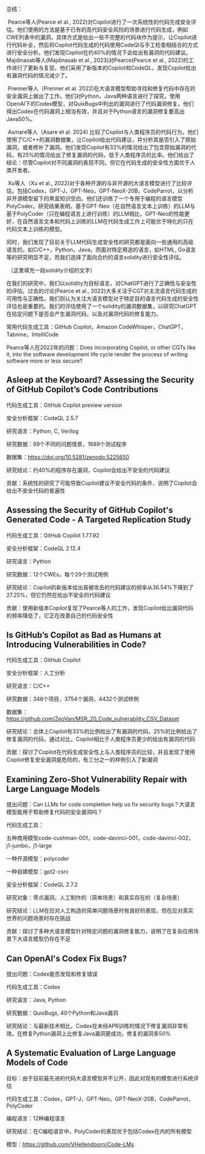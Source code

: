 总结：

​	Pearce等人(Pearce et al., 2022)对Copilot进行了一次系统性的代码生成安全评估。他们使用的方法是基于已有的高代码安全风险的场景进行代码生成，例如CWE列表中的漏洞，具体方式是给出一些不完整的代码块作为提示，让Copilot进行代码补全，然后将Copilot代码生成的代码使用CodeQl与手工检查相结合的方式进行安全分析。他们发现Copliot在约40%的情况下会给出有漏洞的代码建议。Majdinasab等人(Majdinasab et al., 2023)对Pearce(Pearce et al., 2022)的工作进行了更新与复现，他们采用了新版本的Copilot和CodeQL，发现Copilot给出有漏洞代码的情况减少了。

​	Prenner等人（Prenner et al. 2022)在大语言模型帮助寻找和修复代码中存在的安全漏洞上做出了工作。他们对Python，Java两种语言进行了探究，使用OpenAI下的Codex模型，对QuixBugs中列出的漏洞进行了代码漏洞修复。他们得出Codex在代码漏洞上相当有效，并且对于Python语言的漏洞修复要高出Java50%。

​	Asmare等人（Asare et al. 2024) 比较了Copilot与人类程序员的代码行为。他们使用了C/C++的漏洞数据集，让Copilot给出代码建议，并分析其是否引入了原始漏洞，或者修补了漏洞。他们发现Copilot有33%的情况给出了包含原始漏洞的代码，有25%的情况给出了修复漏洞的代码，低于人类程序员的比率。他们给出了结论：尽管Copilot对不同漏洞的表现不同，但它在代码生成的安全性方面优于人类开发者。

​	Xu等人（Xu et al., 2022)对于各种开源的与非开源的大语言模型进行了比较评估，包括Codex，GPT-J，GPT-Neo，GPT-NeoX-20B，CodeParrot，以分析非开源模型留下的黑盒知识空白。他们还训练了一个专用于编程的语言模型PolyCoder。研究结果表明，基于GPT-Neo（在自然语言文本上训练）的LLM与基于PolyCoder（只在编程语言上进行训练）的LLM相比，GPT-Neo的性能更好，在自然语言文本和代码上训练的LLM在代码生成工作上可能优于特化的只在代码文本上训练的模型。

​	同时，我们发现了目前关于LLM代码生成安全性的研究都是面向一些通用的高级语言的，如C/C++，Python，Java，而面对特定用途的语言，如HTML, Go语言等的研究明显不足，而我们选择了面向合约的语言solidity进行安全性评估。

​	（这里填充一段solidity介绍的文字）

​	在我们的研究中，我们以solidity为目标语言，对ChatGPT进行了正确性与安全性的评估。过去的讨论(Pearce et al., 2022)大多关注于CGT对主流语言代码生成的可用性与正确性。我们则认为关注大语言模型对于特定目的语言代码生成的安全性评估也是重要的。我们的评估使用了一个solidity的漏洞数据集，以研究ChatGPT在给定问题下是否会产生漏洞代码，以及对漏洞代码的修复能力。





常用代码生成工具：GitHub Copilot，Amazon CodeWhisper，ChatGPT，Tabnine，IntelliCode

Pearce等人在2022年的问题：Does incorporating Copilot, or other CGTs like it, into the software development life cycle render the process of writing software more or less secure?

## Asleep at the Keyboard? Assessing the Security of GitHub Copilot’s Code Contributions

代码生成工具：GitHub Copilot preview version

安全分析框架：CodeQL 2.5.7

研究语言：Python, C, Verilog

研究数据：89个不同的问题情景，1689个测试程序

数据集：https://doi.org/10.5281/zenodo.5225650

研究结论：约40%的程序存在漏洞，Copilot会给出不安全的代码建议

贡献：系统性的研究了可能导致Copilot建议不安全代码的条件，说明了Copilot会给出不安全代码的普遍性

## Assessing the Security of GitHub Copilot's Generated Code - A Targeted Replication Study

代码生成工具：GitHub Copilot 1.77.92

安全分析框架：CodeQL 2.12.4

研究语言：Python

研究数据：12个CWEs，每个29个测试用例

研究结论：Copilot的新版本给出易被攻击的代码建议的频率从36.54%下降到了27.25%，但它仍然在给出不安全的代码建议

贡献：使用新版本Copilot复现了Pearce等人的工作，发现Copilot给出漏洞代码的频率降低了，它正在改善自己的代码安全性

## Is GitHub’s Copilot as Bad as Humans at Introducing Vulnerabilities in Code?

代码生成工具：GitHub Copilot

安全分析框架：人工分析

研究语言：C/C++

研究数据：348个项目，3754个漏洞，4432个测试样例

数据集：https://github.com/ZeoVan/MSR_20_Code_vulnerability_CSV_Dataset

研究结论：总体上Copilot有33%的比例给出了有漏洞的代码，25%的比例给出了修复漏洞的代码，通过对比，Copilot相比于人类程序员更少的给出有漏洞的代码

贡献：探讨了Copilot在代码生成安全性上与人类程序员的比较，并且发现了使用Copilot修复安全漏洞是危险的，有三分之一的样例引入了新漏洞

## Examining Zero-Shot Vulnerability Repair with Large Language Models

提出问题：Can LLMs for code completion help us fix security bugs？大语言模型能用于帮助修复代码的安全漏洞吗？

代码生成工具：

五种商用模型code-cushman-001，code-davinci-001，code-davinci-002，j1-jumbo，j1-large

一种开源模型：polycoder

一种自建模型：gpt2-csrc

安全分析框架：CodeQL 2.7.2

研究对象：零点漏洞，人工制作的（简单场景）和真实存在的（复杂场景）

研究结论：LLM在应对人工构造的简单问题场景时有良好的表现，但在应对真实世界的问题场景时存在挑战

贡献：探讨了多种大语言模型针对特定问题的漏洞修复能力，说明了在复杂应用场景下大语言模型仍存在不足

## Can OpenAI's Codex Fix Bugs?

提出问题：Codex能否发现和修复错误

代码生成工具：Codex

研究语言：Java, Python

研究数据：QuixBugs, 40个Python和Java漏洞

研究结论：与最新技术相比，Codex在未经APR训练的情况下修复漏洞非常有效。在修复Python漏洞上比修复Java漏洞更成功，修复的漏洞多50%

## A Systematic Evaluation of Large Language Models of Code

目标：由于目前最先进的代码大语言模型并不公开，因此对现有的模型进行系统评估

代码生成工具：Codex，GPT-J，GPT-Neo，GPT-NeoX-20B，CodeParrot，PolyCoder

编程语言：12种编程语言

研究结论：在C编程语言中，PolyCoder的表现优于包括Codex在内的所有模型

模型：https://github.com/VHellendoorn/Code-LMs
